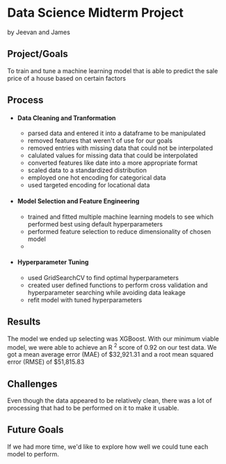 # Data Science Midterm Project
by Jeevan and James

## Project/Goals
To train and tune a machine learning model that is able to predict the sale price of a house based on certain factors
## Process
- #### Data Cleaning and Tranformation
    - parsed data and entered it into a dataframe to be manipulated 
    - removed features that weren't of use for our goals
    - removed entries with missing data that could not be interpolated
    - calulated values for missing data that could be interpolated 
    - converted features like date into a more appropriate format
    - scaled data to a standardized distribution
    - employed one hot encoding for categorical data
    - used targeted encoding for locational data

- #### Model Selection and Feature Engineering
    - trained and fitted multiple machine learning models to see which performed best using default hyperparameters
    - performed feature selection to reduce dimensionality of chosen model
    - 
- #### Hyperparameter Tuning
    - used GridSearchCV to find optimal hyperparameters 
    - created user defined functions to perform cross validation and hyperparameter searching while avoiding data leakage
    - refit model with tuned hyperparameters

## Results
The model we ended up selecting was XGBoost. With our minimum viable model, we were able to achieve an R <sup>2</sup> score of 0.92 on our test data. We got a mean average error (MAE) of $32,921.31 and a root mean squared error (RMSE) of $51,815.83

## Challenges 
Even though the data appeared to be relatively clean, there was a lot of processing that had to be performed on it to make it usable.

## Future Goals
If we had more time, we'd like to explore how well we could tune each model to perform.
